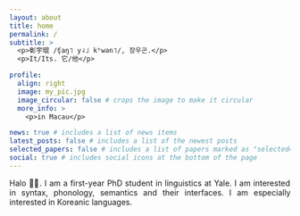 ```yaml
---
layout: about
title: home
permalink: /
subtitle: >
  <p>彰宇琨 /ʧaŋ˥ y˨˩ kʰwən˥/, 장우곤.</p>
  <p>It/Its. 它/他</p>

profile:
  align: right
  image: my_pic.jpg
  image_circular: false # crops the image to make it circular
  more_info: >
    <p>in Macau</p>

news: true # includes a list of news items
latest_posts: false # includes a list of the newest posts
selected_papers: false # includes a list of papers marked as "selected={true}"
social: true # includes social icons at the bottom of the page
---
```


<p align="justify">
  Halo 👋🏻. I am a first-year PhD student in linguistics at Yale. I am interested in syntax, phonology, semantics and their interfaces. I am especially interested in Koreanic languages.
</p>
